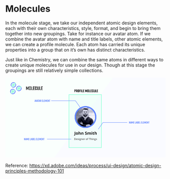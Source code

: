 # Molecules

In the molecule stage, we take our independent atomic design elements, each with their own characteristics, style, format, and begin to bring them together into new groupings. Take for instance our avatar atom. If we combine the avatar atom with name and title labels, other atomic elements, we can create a profile molecule. Each atom has carried its unique properties into a group that on it’s own has distinct characteristics.

Just like in Chemistry, we can combine the same atoms in different ways to create unique molecules for use in our design. Though at this stage the groupings are still relatively simple collections.

![alt text](/public/imgs/molecules.webp)

Reference: https://xd.adobe.com/ideas/process/ui-design/atomic-design-principles-methodology-101
